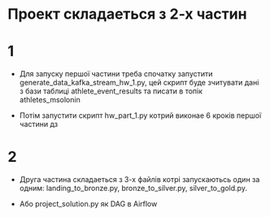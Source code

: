 # Проект складаеться з 2-х частин

# 1
- Для запуску першої частини треба спочатку запустити generate_data_kafka_stream_hw_1.py, 
цей скрипт буде зчитувати дані з бази таблиці athlete_event_results та писати в топік athletes_msolonin

- Потім запустити скрипт hw_part_1.py котрий виконае 6 кроків першої частини дз

# 2
- Друга частина складаеться з 3-х файлів котрі запускаютьсь один за одним: landing_to_bronze.py, bronze_to_silver.py, silver_to_gold.py.

- Або project_solution.py як DAG в Airflow
